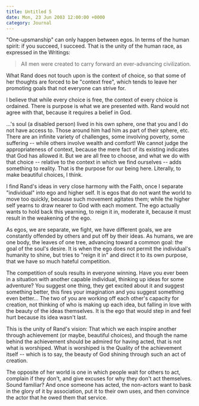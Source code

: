 ```yaml
---
title: Untitled 5
date: Mon, 23 Jun 2003 12:00:00 +0000
category: Journal
---
```


"One-upsmanship" can only happen between egos.  In terms of the human
spirit: if you succeed, I succeed.  That is the unity of the human race,
as expressed in the Writings:

> All men were created to carry forward an ever-advancing civilization.

What Rand does not touch upon is the context of choice, so that some of
her thoughts are forced to be "context free", which tends to leave her
promoting goals that not everyone can strive for.

I believe that while every choice is free, the context of every choice
is ordained.  There is purpose is what we are presented with.  Rand
would not agree with that, because it requires a belief in God.

...'s soul (a disabled person) lived in his own sphere, one that you and
I do not have access to.  Those around him had him as part of their
sphere, etc.  There are an infinite variety of challenges, some
involving poverty, some suffering -- while others involve wealth and
comfort!  We cannot judge the appropriateness of context, because the
mere fact of its existing indicates that God has allowed it.  But we are
all free to choose, and what we do with that choice -- relative to the
context in which we find ourselves -- adds something to reality.  That
is the purpose for our being here.  Literally, to make beautiful
choices, I think.

I find Rand's ideas in very close harmony with the Faith, once I
separate "individual" into ego and higher self.  It is egos that do not
want the world to move too quickly, because such movement agitates them;
while the higher self yearns to draw nearer to God with each moment.
The ego actually wants to hold back this yearning, to reign it in,
moderate it, because it must result in the weakening of the ego.

As egos, we are separate, we fight, we have different goals, we are
constantly offended by others and put off by their ideas.  As humans, we
are one body, the leaves of one tree, advancing toward a common goal:
the goal of the soul's desire.  It is when the ego does not permit the
individual's humanity to shine, but tries to "reign it in" and direct it
to its own purpose, that we have so much hateful competition.

The competition of souls results in everyone winning.  Have you ever
been in a situation with another capable individual, thinking up ideas
for some adventure?  You suggest one thing, they get excited about it
and suggest something better, this fires your imagination and you
suggest something even better... The two of you are working off each
other's capacity for creation, not thinking of who is making up each
idea, but falling in love with the beauty of the ideas themselves.  It
is the ego that would step in and feel hurt because its idea wasn't
last.

This is the unity of Rand's vision: That which we each inspire another
through achievement (or maybe, beautiful choices), and though the name
behind the achievement should be admired for having acted, that is not
what is worshiped.  What is worshiped is the Quality of the achievement
itself -- which is to say, the beauty of God shining through such an act
of creation.

The opposite of her world is one in which people wait for others to act,
complain if they don't, and give excuses for why they don't act
themselves.  Sound familiar?  And once someone has acted, the non-actors
want to bask in the glory of it by association, put it to their own
uses, and then convince the actor that he owed them that service.


